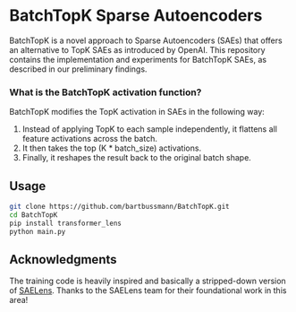 # BatchTopK Sparse Autoencoders

BatchTopK is a novel approach to Sparse Autoencoders (SAEs) that offers an alternative to TopK SAEs as introduced by OpenAI. This repository contains the implementation and experiments for BatchTopK SAEs, as described in our preliminary findings.

### What is the BatchTopK activation function?

BatchTopK modifies the TopK activation in SAEs in the following way:

1. Instead of applying TopK to each sample independently, it flattens all feature activations across the batch.
2. It then takes the top (K * batch_size) activations.
3. Finally, it reshapes the result back to the original batch shape.

## Usage

```bash
git clone https://github.com/bartbussmann/BatchTopK.git
cd BatchTopK
pip install transformer_lens
python main.py
```

## Acknowledgments
The training code is heavily inspired and basically a stripped-down version of [SAELens](https://github.com/jbloomAus/SAELens). Thanks to the SAELens team for their foundational work in this area!
